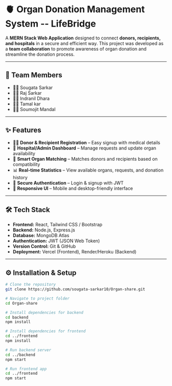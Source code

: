 # 🫀 Organ Donation Management System  -- LifeBridge 

A **MERN Stack Web Application** designed to connect **donors, recipients, and hospitals** in a secure and efficient way. This project was developed as a **team collaboration** to promote awareness of organ donation and streamline the donation process.  

---

## 👥 Team Members  
- 👨‍💻 Sougata Sarkar  
- 👩‍💻 Raj Sarkar  
- 👨‍💻 Indranil Dhara  
- 👩‍💻 Tamal kar
- 👩‍💻 Soumojit Mandal

---

## ✨ Features  
- 👨‍⚕️ **Donor & Recipient Registration** – Easy signup with medical details  
- 🏥 **Hospital/Admin Dashboard** – Manage requests and update organ availability  
- 🔎 **Smart Organ Matching** – Matches donors and recipients based on compatibility  
- 📊 **Real-time Statistics** – View available organs, requests, and donation history  
- 🔐 **Secure Authentication** – Login & signup with JWT  
- 📱 **Responsive UI** – Mobile and desktop-friendly interface  

---

## 🛠 Tech Stack  
- **Frontend:** React, Tailwind CSS / Bootstrap  
- **Backend:** Node.js, Express.js  
- **Database:** MongoDB Atlas  
- **Authentication:** JWT (JSON Web Token)  
- **Version Control:** Git & GitHub  
- **Deployment:** Vercel (Frontend), Render/Heroku (Backend)  

---

## ⚙️ Installation & Setup  

```bash
# Clone the repository
git clone https://github.com/sougata-sarkar10/Organ-share.git

# Navigate to project folder
cd Organ-share

# Install dependencies for backend
cd backend
npm install

# Install dependencies for frontend
cd ../frontend
npm install

# Run backend server
cd ../backend
npm start

# Run frontend app
cd ../frontend
npm start
